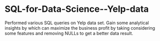 # SQL-for-Data-Science--Yelp-data
Performed various SQL queries on Yelp data set. Gain some analytical insights by which can maximize the business profit by taking considering some features and removing NULLs to get a better data result.
